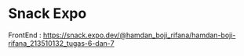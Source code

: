 # Snack Expo

FrontEnd :
https://snack.expo.dev/@hamdan_boji_rifana/hamdan-boji-rifana_213510132_tugas-6-dan-7
 
